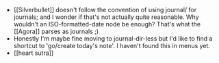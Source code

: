- [[Silverbullet]] doesn't follow the convention of using journal/ for journals; and I wonder if that's not actually quite reasonable. Why wouldn't an ISO-formatted-date node be enough? That's what the [[Agora]] parses as journals ;)
- Honestly I'm maybe fine moving to journal-dir-less but I'd like to find a shortcut to 'go/create today's note'. I haven't found this in menus yet.
- [[heart sutra]]